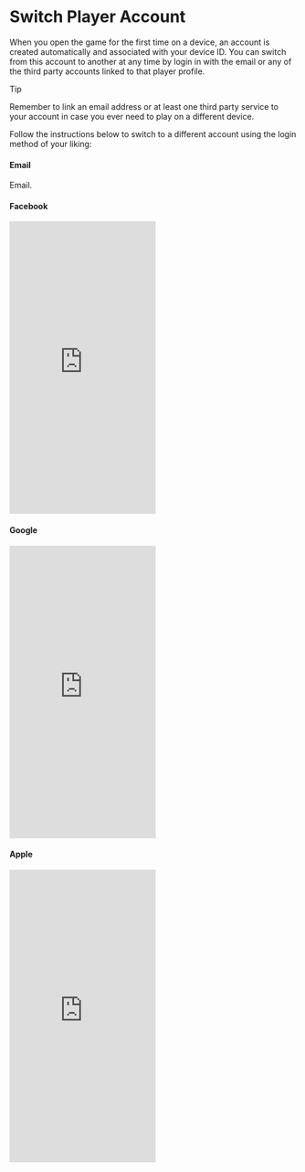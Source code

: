 # Switch Player Account

When you open the game for the first time on a device, an account is created automatically and associated with your device ID. You can switch from this account to another at any time by login in with the email or any of the third party accounts linked to that player profile. 

> [!TIP]
> Remember to link an email address or at least one third party service to your account in case you ever need to play on a different device.

Follow the instructions below to switch to a different account using the login method of your liking: 

<!-- tabs:start -->

#### **Email**

Email. 

#### **Facebook**

<iframe width="256" height="512" src="https://www.youtube.com/embed/OF7-Gz9Je8Y" title="YouTube video player" frameborder="0" allow="accelerometer; autoplay; clipboard-write; encrypted-media; gyroscope; picture-in-picture" allowfullscreen></iframe>


#### **Google**

<iframe width="256" height="512" src="https://www.youtube.com/embed/ju1ot8sWx6A" title="YouTube video player" frameborder="0" allow="accelerometer; autoplay; clipboard-write; encrypted-media; gyroscope; picture-in-picture" allowfullscreen></iframe>

#### **Apple**

<iframe width="256" height="512" src="https://www.youtube.com/embed/86jOfdMLewE" title="YouTube video player" frameborder="0" allow="accelerometer; autoplay; clipboard-write; encrypted-media; gyroscope; picture-in-picture" allowfullscreen></iframe>

<!-- tabs:end -->